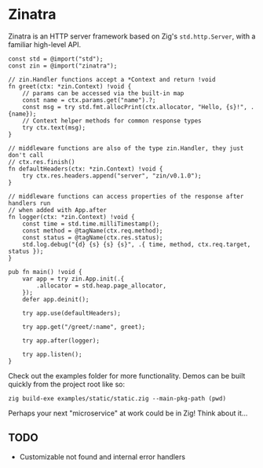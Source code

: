 Zinatra
=======

Zinatra is an HTTP server framework based on Zig's `std.http.Server`, with a
familiar high-level API.

```zig
const std = @import("std");
const zin = @import("zinatra");

// zin.Handler functions accept a *Context and return !void
fn greet(ctx: *zin.Context) !void {
    // params can be accessed via the built-in map
    const name = ctx.params.get("name").?;
    const msg = try std.fmt.allocPrint(ctx.allocator, "Hello, {s}!", .{name});
    // Context helper methods for common response types
    try ctx.text(msg);
}

// middleware functions are also of the type zin.Handler, they just don't call
// ctx.res.finish()
fn defaultHeaders(ctx: *zin.Context) !void {
    try ctx.res.headers.append("server", "zin/v0.1.0");
}

// middleware functions can access properties of the response after handlers run
// when added with App.after
fn logger(ctx: *zin.Context) !void {
    const time = std.time.milliTimestamp();
    const method = @tagName(ctx.req.method);
    const status = @tagName(ctx.res.status);
    std.log.debug("{d} {s} {s} {s}", .{ time, method, ctx.req.target, status });
}

pub fn main() !void {
    var app = try zin.App.init(.{
        .allocator = std.heap.page_allocator,
    });
    defer app.deinit();

    try app.use(defaultHeaders);

    try app.get("/greet/:name", greet);

    try app.after(logger);

    try app.listen();
}
```

Check out the examples folder for more functionality. Demos can be built quickly
from the project root like so:

```
zig build-exe examples/static/static.zig --main-pkg-path (pwd)
```

Perhaps your next "microservice" at work could be in Zig! Think about it...

## TODO

* Customizable not found and internal error handlers
